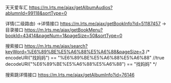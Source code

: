 
天天爱车汇  https://m.lrts.me/ajax/getAlbumAudios?ablumnId=99118&sortType=0   

详情(二级路由)
    ->详情接口  https://m.lrts.me/ajax/getBookInfo?id=51187457
    ->目录接口 https://m.lrts.me/ajax/getBookMenu?bookId=43414&pageNum=1&pageSize=50&sortType=0

搜索接口 https://m.lrts.me/ajax/search?keyWord=%E6%89%BE%E5%A6%88%E5%A6%88&pageSize=3
/*
    encodeURI("找妈妈") == "%E6%89%BE%E5%A6%88%E5%A6%88" //true
    decodeURI("%E6%89%BE%E5%A6%88%E5%A6%88") == "找妈妈"
*/             

搜索跳详情接口 https://m.lrts.me/ajax/getAlbumInfo?id=76146